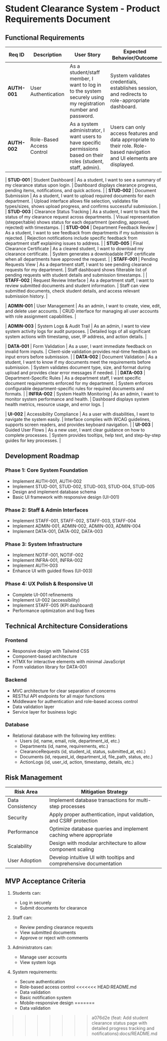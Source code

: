 # Student Clearance System - Product Requirements Document

## Functional Requirements

| Req ID | Description | User Story | Expected Behavior/Outcome |
|--------|-------------|------------|---------------------------|
| **AUTH-001** | User Authentication | As a student/staff member, I want to log in to the system securely using my registration number and password. | System validates credentials, establishes session, and redirects to role-appropriate dashboard. |
| **AUTH-002** | Role-Based Access Control | As a system administrator, I want users to have specific permissions based on their roles (student, staff, admin). | Users can only access features and data appropriate to their role. Role-based navigation and UI elements are displayed. |

| **STUD-001** | Student Dashboard | As a student, I want to see a summary of my clearance status upon login. | Dashboard displays clearance progress, pending items, notifications, and quick actions. |
| **STUD-002** | Document Submission | As a student, I want to upload required documents for each department. | Upload interface allows file selection, validates file types/sizes, shows upload progress, and confirms successful submission. |
| **STUD-003** | Clearance Status Tracking | As a student, I want to track the status of my clearance request across departments. | Visual representation (stepper/table) shows status for each department (pending, approved, rejected) with timestamps. |
| **STUD-004** | Department Feedback Review | As a student, I want to see feedback from departments if my submission is rejected. | Rejection notifications include specific feedback from department staff explaining issues to address. |
| **STUD-005** | Final Clearance Certificate | As a cleared student, I want to download my clearance certificate. | System generates a downloadable PDF certificate when all departments have approved the request. |
| **STAFF-001** | Pending Requests View | As a department staff, I want to see pending clearance requests for my department. | Staff dashboard shows filterable list of pending requests with student details and submission timestamps. |
| **STAFF-002** | Request Review Interface | As a department staff, I want to review submitted documents and student information. | Staff can view submitted documents, check student details, and access relevant submission history. |

| **ADMIN-001** | User Management | As an admin, I want to create, view, edit, and delete user accounts. | CRUD interface for managing all user accounts with role assignment capabilities. |

| **ADMIN-003** | System Logs & Audit Trail | As an admin, I want to view system activity logs for audit purposes. | Detailed logs of all significant system actions with timestamp, user, IP address, and action details. |

| **DATA-001** | Form Validation | As a user, I want immediate feedback on invalid form inputs. | Client-side validation provides real-time feedback on input errors before submission. |
| **DATA-002** | Document Validation | As a student, I want to know if my documents meet the requirements before submission. | System validates document type, size, and format during upload and provides clear error messages if needed. |
| **DATA-003** | Department-Specific Rules | As a department staff, I want specific document requirements enforced for my department. | System enforces configurable department-specific rules for required documents and formats. |
| **INFRA-002** | System Health Monitoring | As an admin, I want to monitor system performance and health. | Dashboard displays system health metrics, resource usage, and error logs. |

| **UI-002** | Accessibility Compliance | As a user with disabilities, I want to navigate the system easily. | Interface complies with WCAG guidelines, supports screen readers, and provides keyboard navigation. |
| **UI-003** | Guided User Flows | As a new user, I want clear guidance on how to complete processes. | System provides tooltips, help text, and step-by-step guides for key processes. |

## Development Roadmap

### Phase 1: Core System Foundation
- Implement AUTH-001, AUTH-002
- Implement STUD-001, STUD-002, STUD-003, STUD-004, STUD-005
- Design and implement database schema
- Basic UI framework with responsive design (UI-001)

### Phase 2: Staff & Admin Interfaces
- Implement STAFF-001, STAFF-002, STAFF-003, STAFF-004
- Implement ADMIN-001, ADMIN-002, ADMIN-003, ADMIN-004
- Implement DATA-001, DATA-002, DATA-003

### Phase 3: System Infrastructure
- Implement NOTIF-001, NOTIF-002
- Implement INFRA-001, INFRA-002
- Implement AUTH-003
- Enhance UI with guided flows (UI-003)

### Phase 4: UX Polish & Responsive UI
- Complete UI-001 refinements
- Implement UI-002 (accessibility)
- Implement STAFF-005 (KPI dashboard)
- Performance optimization and bug fixes

## Technical Architecture Considerations

### Frontend
- Responsive design with Tailwind CSS
- Component-based architecture
- HTMX for interactive elements with minimal JavaScript
- Form validation library for DATA-001

### Backend
- MVC architecture for clear separation of concerns
- RESTful API endpoints for all major functions
- Middleware for authentication and role-based access control
- Data validation layer
- Service layer for business logic

### Database
- Relational database with the following key entities:
  - Users (id, name, email, role, department_id, etc.)
  - Departments (id, name, requirements, etc.)
  - ClearanceRequests (id, student_id, status, submitted_at, etc.)
  - Documents (id, request_id, department_id, file_path, status, etc.)
  - ActionLogs (id, user_id, action, timestamp, details, etc.)

## Risk Management

| Risk Area | Mitigation Strategy |
|-----------|---------------------|
| Data Consistency | Implement database transactions for multi-step processes |
| Security | Apply proper authentication, input validation, and CSRF protection |
| Performance | Optimize database queries and implement caching where appropriate |
| Scalability | Design with modular architecture to allow component scaling |
| User Adoption | Develop intuitive UI with tooltips and comprehensive documentation |

## MVP Acceptance Criteria

1. Students can:
   - Log in securely
   - Submit documents for clearance

2. Staff can:
   - Review pending clearance requests
   - View submitted documents
   - Approve or reject with comments

3. Administrators can:
   - Manage user accounts
   - View system logs

4. System requirements:
   - Secure authentication
   - Role-based access control
<<<<<<< HEAD:README.md
   - Data validation
   - Basic notification system
   - Mobile-responsive design
=======
   - Data validation
>>>>>>> a076d2e (feat: Add student clearance status page with detailed progress tracking and notifications):docs/README.md
